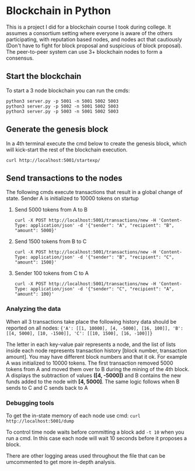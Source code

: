# Blockchain in Python
This is a project I did for a blockchain course I took during college. It assumes a consortium setting where everyone is aware of the others participating, with reputation based nodes, and nodes act that cautiously (Don't have to fight for block proposal and suspicious of block proposal).
The peer-to-peer system can use 3+ blockchain nodes to form a consensus.

## Start the blockchain
To start a 3 node blockchain you can run the cmds:

```
python3 server.py -p 5001 -n 5001 5002 5003
python3 server.py -p 5002 -n 5001 5002 5003
python3 server.py -p 5003 -n 5001 5002 5003
```

## Generate the genesis block
In a 4th terminal execute the cmd below to create the genesis block, which will kick-start the rest of the blockchain execution.

```curl http://localhost:5001/startexp/```


## Send transactions to the nodes
The following cmds execute transactions that result in a global change of state. Sender A is initialized to 10000 tokens on startup

1. Send 5000 tokens from A to B

    ```curl -X POST http://localhost:5001/transactions/new -H 'Content-Type: application/json' -d '{"sender": "A", "recipient": "B", "amount": 5000}'```
2. Send 1500 tokens from B to C


    ```curl -X POST http://localhost:5001/transactions/new -H 'Content-Type: application/json' -d '{"sender": "B", "recipient": "C", "amount": 1500}'```
3. Sender 100 tokens from C to A

    ```curl -X POST http://localhost:5001/transactions/new -H 'Content-Type: application/json' -d '{"sender": "C", "recipient": "A", "amount": 100}'```

### Analyzing the data
When all 3 transactions take place the following history data should be reported on all nodes: 
```{'A': [[1, 10000], [4, -5000], [16, 100]], 'B': [[4, 5000], [10, -1500]], 'C': [[10, 1500], [16, -100]]}```

The letter in each key-value pair represents a node, and the list of lists inside each node represents transaction history [block number, transaction amount]. You may have different block numbers and that it ok. For example A was initialized to 10000 tokens. The first transaction removed 5000 tokens from A and moved them over to B during the mining of the 4th block. A displays the subtraction of values **([4, -5000])** and B contains the new funds added to the node with **[4, 5000]**. The same logic follows when B sends to C and C sends back to A

### Debugging tools
To get the in-state memory of each node use cmd: `curl http://localhost:5001/dump`

To control time node waits before committing a block add `-t 10` when you run a cmd. In this case each node will wait 10 seconds before it proposes a block.

There are other logging areas used throughout the file that can be umcommented to get more in-depth analysis.